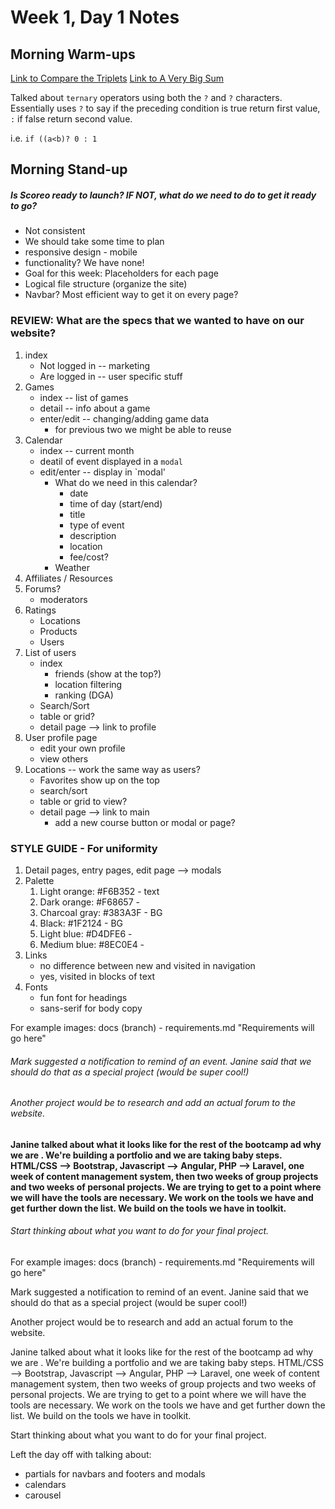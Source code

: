 # Week 1, Day 1 Notes

## Morning Warm-ups

[Link to Compare the Triplets](https://www.hackerrank.com/challenges/compare-the-triplets)
[Link to A Very Big Sum](https://www.hackerrank.com/challenges/a-very-big-sum)

Talked about `ternary` operators using both the `?` and `?` characters. Essentially uses `?` to say if the preceding condition is true return first value, `:` if false return second value.

i.e. `if ((a<b)? 0 : 1`

## Morning Stand-up

##### Is Scoreo ready to launch? IF NOT, what do we need to do to get it ready to go?
- Not consistent
- We should take some time to plan
- responsive design - mobile
- functionality? We have none!
- Goal for this week: Placeholders for each page
- Logical file structure (organize the site)
- Navbar? Most efficient way to get it on every page?

### REVIEW: What are the specs that we wanted to have on our website?
1. index
	* Not logged in -- marketing
	* Are logged in -- user specific stuff
2. Games
	* index -- list of games
	* detail -- info about a game
	* enter/edit -- changing/adding game data
		* for previous two we might be able to reuse
3. Calendar
	* index -- current month
	* deatil of event displayed in a `modal`
	* edit/enter -- display in `modal'
		* What do we need in this calendar?
			* date
			* time of day (start/end)
			* title
			* type of event
			* description
			* location 
			* fee/cost?
		* Weather
4. Affiliates / Resources
5. Forums?
	* moderators
6. Ratings
	* Locations
	* Products
	* Users
7. List of users
	* index
		* friends (show at the top?)
		* location filtering
		* ranking (DGA)
	* Search/Sort
	* table or grid?
	* detail page --> link to profile
8. User profile page
	* edit your own profile
	* view others
9. Locations -- work the same way as users?
	* Favorites show up on the top
	* search/sort
	* table or grid to view?
	* detail page --> link to main
		* add a new course button or modal or page?

### STYLE GUIDE - For uniformity

1. Detail pages, entry pages, edit page --> modals
2. Palette
	1. Light orange: #F6B352 - text
	2. Dark orange: #F68657 - 
	3. Charcoal gray: #383A3F - BG
	4. Black: #1F2124 - BG
	5. Light blue: #D4DFE6 - 
	6. Medium blue: #8EC0E4 - 
3. Links
	* no difference between new and visited in navigation
	* yes, visited in blocks of text
4. Fonts
	* fun font for headings
	* sans-serif for body copy

For example images: docs (branch) - requirements.md "Requirements will go here"

###### Mark suggested a notification to remind of an event. Janine said that we should do that as a special project (would be super cool!)
###### Another project would be to research and add an actual forum to the website. 


 #### Janine talked about what it looks like for the rest of the bootcamp ad why we are . We're building a portfolio and we are taking baby steps. HTML/CSS --> Bootstrap, Javascript --> Angular, PHP --> Laravel, one week of content management system, then two weeks of group projects and two weeks of personal projects. We are trying to get to a point where we will have the tools are necessary. We work on the tools we have and get further down the list. We build on the tools we have in toolkit. 

 ###### Start thinking about what you want to do for your final project. 

 
For example images: docs (branch) - requirements.md "Requirements will go here"

Mark suggested a notification to remind of an event. Janine said that we should do that as a special project (would be super cool!)

Another project would be to research and add an actual forum to the website.

Janine talked about what it looks like for the rest of the bootcamp ad why we are . We're building a portfolio and we are taking baby steps. HTML/CSS --> Bootstrap, Javascript --> Angular, PHP --> Laravel, one week of content management system, then two weeks of group projects and two weeks of personal projects. We are trying to get to a point where we will have the tools are necessary. We work on the tools we have and get further down the list. We build on the tools we have in toolkit.

Start thinking about what you want to do for your final project.

Left the day off with talking about:
* partials for navbars and footers and modals
* calendars
* carousel